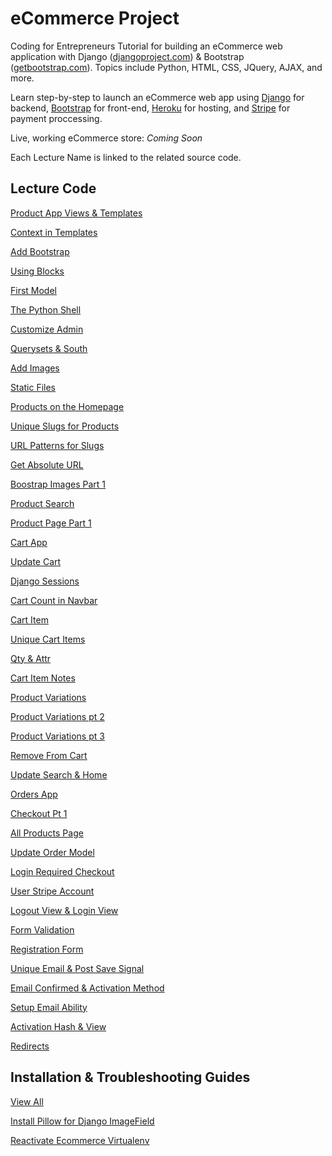 eCommerce Project
=========

Coding for Entrepreneurs Tutorial for building an eCommerce web application with Django ([djangoproject.com](http://djangoproject.com)) &amp; Bootstrap ([getbootstrap.com](http:getbootstrap.com)). Topics include Python, HTML, CSS, JQuery, AJAX, and more.

Learn step-by-step to launch an eCommerce web app using [Django](http://djangoproject.com) for backend, [Bootstrap](http:getbootstrap.com) for front-end, [Heroku](http://heroku.com) for hosting, and [Stripe](http://stripe.com) for payment proccessing.

Live, working eCommerce store: _Coming Soon_

Each Lecture Name is linked to the related source code.

## Lecture Code
[Product App Views & Templates](../../tree/6e71fc06e0dfc3acac80269a0e1c2ba3e537ef15)

[Context in Templates](../../tree/28a1325278f24b491938878b5001f820f31a51eb)

[Add Bootstrap](../../tree/15d8d3ae7f0c63887f0247a1a69b8cbd25fd794d)

[Using Blocks](../../tree/8d4fea9dbc34518f9762877d2821bc7656703d93)

[First Model](../../tree/12a1f2f20830dedb1557fca15d8de6b744fb3d79)

[The Python Shell](../../tree/7938b3fa021ccd866ccfd14d235a2acbf3389d03)

[Customize Admin](../../tree/7a8e74f216a6850f057b5702fc10052136da8c0e)

[Querysets & South](../../tree/80eb9b523457d4e930d0f8848a95f4120612f34f)

[Add Images](../../tree/791f7e007834ac1cd829dbbf5616cdc4fc06f0bb)

[Static Files](../../tree/99850cb3163e67f8eaa2976496eed81f81d47332)

[Products on the Homepage](../../tree/7a38da72b828fadebf29e70c3c2f42b5f43a3af3)

[Unique Slugs for Products](../../tree/ef18c479654772105236aa2e2b3f2ff0d5fe9a47)

[URL Patterns for Slugs](../../tree/700574cdec346e1d30860caecff661a691672ffd)

[Get Absolute URL](../../tree/d58946938216a5319b2a6a34da608d41314a0f4b)

[Boostrap Images Part 1](../../tree/d38321a6f60f2926e922f33c6990e23271)

[Product Search](../../tree/b6abc68519a540ea94a01de0775a86c862)

[Product Page Part 1](../../tree/5ed294a1c33875e8e4d10d5d927f5617b4) 

[Cart App](../../tree/545ee70309ed9d0cd68f597d67aa82a3af3bfb70)

[Update Cart](../../tree/580a2d1d7fb1318291e809eda02a846ef80c6811)

[Django Sessions](../../tree/ad2929272805a7ea26bc903d0051a61b57b4c78c)

[Cart Count in Navbar](../../tree/0871548d6b8693a34a63ee711e6591445dd597)

[Cart Item](../../tree/2c0567fa1b6d100755e7709985a81a9e9da100)

[Unique Cart Items](../../tree/727e57d0aef6aea6fed08faec3c5318d4e8aec)

[Qty & Attr](../../tree/95481f2f1cfe29e1ee40fed88d1cab0c6daf51)

[Cart Item Notes](../../tree/d012f248e2128de2327767f3e0ffa9753506ec)

[Product Variations](../../tree/f84c2cea4b96d8515895dcb16e44433c1d1e99)

[Product Variations pt 2](../../tree/cb56edd19823d0bba6adbedd8ff0c1b7c57c73)

[Product Variations pt 3](../../tree/886f394f7b2d9b8e6612507f89191a4b072864)

[Remove From Cart](../../tree/e8a2c81a7d370a5c6e89889bd96dc4dbda31dd)

[Update Search & Home](../../tree/145ffba13ec59762c9222156e9fcf6f17d)

[Orders App](../../tree/5b758fc7f2c51e9695d65815ddce51f306274f11)

[Checkout Pt 1](../../tree/e9602e8e76d6eac1dd5c1b286f3615ced3d264b8)

[All Products Page](../../tree/3febe9dff97578d442fd70cfb62c27427996b5cc)

[Update Order Model](../../tree/31f9ebf2dcb7e8653c1a3bf058b1a89003522c9a)

[Login Required Checkout](../../tree/4d5dacbc43ea4867fb45a88d4c7b22c6c39ff42c)

[User Stripe Account](../../tree/b30b42131fb7d56c5d30b948ecec46ca82db56e)

[Logout View & Login View](../../tree/e896d74dc94a38b0b5b3bfad9abe3c698eddf04d)

[Form Validation](../../tree/cab6168fcbd9812c3d378175e4d8215757081337)

[Registration Form](../../tree/51f5b88f6d10bf921e46c1311d178bcbab45f275)

[Unique Email & Post Save Signal](../../tree/2caa0ad81a5089cbd22af9a612f9fd0349eb80c1)

[Email Confirmed & Activation Method](../../tree/b5da41f513b3cfc72080023b41345f664d661833)

[Setup Email Ability](../../tree/35855c4bc69e6e25092645037d64bb167250936f)

[Activation Hash & View](../../tree/9e1c40b563b341010ceb86a5230da74047c29661)

[Redirects](../../tree/36bdcf58cafe3a190d6897b19bf3ab7c620ef20e)


## Installation & Troubleshooting Guides
[View All](../../../Guides/)

[Install Pillow for Django ImageField](https://github.com/codingforentrepreneurs/Guides/blob/master/imagefield_and_pillow.md)

[Reactivate Ecommerce Virtualenv](https://github.com/codingforentrepreneurs/Guides/blob/master/reactivate_virtualenv.md)
